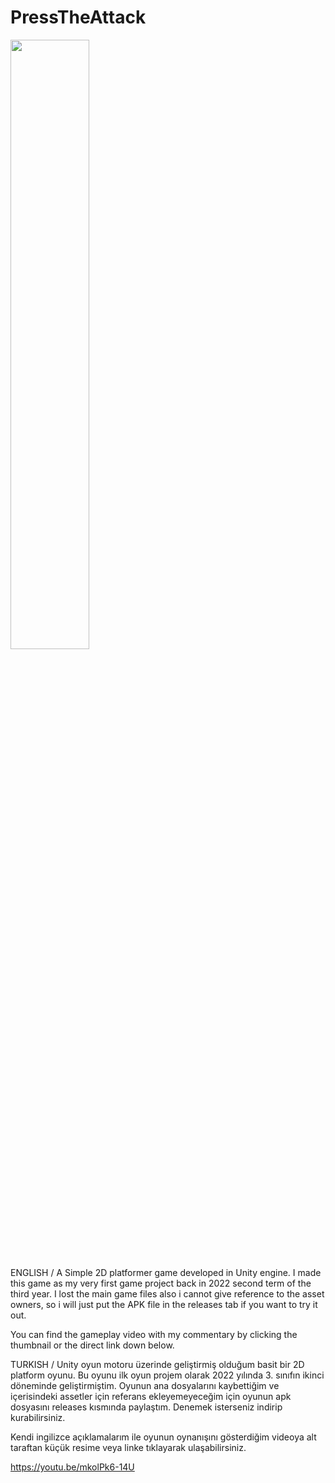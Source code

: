 # PressTheAttack

[<img src="https://i.ytimg.com/vi/mkolPk6-14U/maxresdefault.jpg" width="50%">](https://youtu.be/mkolPk6-14U "Press The Attack Gameplay")

ENGLISH /
A Simple 2D platformer game developed in Unity engine. I made this game as my very first game project back in 2022 second term of the third year. I lost the main game files also i cannot give reference to the asset owners, so i will just put the APK file in the releases tab if you want to try it out.

You can find the gameplay video with my commentary by clicking the thumbnail or the direct link down below.

TURKISH /
Unity oyun motoru üzerinde geliştirmiş olduğum basit bir 2D platform oyunu. Bu oyunu ilk oyun projem olarak 2022 yılında 3. sınıfın ikinci döneminde geliştirmiştim. Oyunun ana dosyalarını kaybettiğim ve içerisindeki assetler için referans ekleyemeyeceğim için oyunun apk dosyasını releases kısmında paylaştım. Denemek isterseniz indirip kurabilirsiniz.

Kendi ingilizce açıklamalarım ile oyunun oynanışını gösterdiğim videoya alt taraftan küçük resime veya linke tıklayarak ulaşabilirsiniz. 

https://youtu.be/mkolPk6-14U


